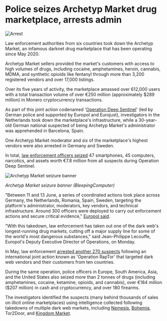 # Police seizes Archetyp Market drug marketplace, arrests admin

![Arrest](https://www.bleepstatic.com/content/hl-images/2025/06/16/law-enforcement-arrest-red.jpg)

Law enforcement authorities from six countries took down the Archetyp Market, an infamous darknet drug marketplace that has been operating since May 2020.

Archetyp Market sellers provided the market's customers with access to high volumes of drugs, including cocaine, amphetamines, heroin, cannabis, MDMA, and synthetic opioids like fentanyl through more than 3,200 registered vendors and over 17,000 listings.

Over its five years of activity, the marketplace amassed over 612,000 users with a total transaction volume of over €250 million (approximately $289 million) in Monero cryptocurrency transactions.

As part of this joint action codenamed '[Operation Deep Sentinel](https://operation-deepsentinel.com/)' (led by German police and supported by Europol and Eurojust), investigators in the Netherlands took down the marketplace's infrastructure, while a 30-year-old German national suspected of being Archetyp Market's administrator was apprehended in Barcelona, Spain.

One Archetyp Market moderator and six of the marketplace's highest vendors were also arrested in Germany and Sweden.

In total, [law enforcement officers seized](https://www.bka.de/SharedDocs/Kurzmeldungen/DE/Kurzmeldungen/250616%5FArchetyp%5Fabgeschaltet.html) 47 smartphones, 45 computers, narcotics, and assets worth €7.8 million from all suspects during Operation Deep Sentinel.

![Archetyp Market seizure banner](https://www.bleepstatic.com/images/news/u/1109292/2025/archetyp_seizure_banner.jpg)

_Archetyp Market seizure banner (BleepingComputer)_

​"Between 11 and 13 June, a series of coordinated actions took place across Germany, the Netherlands, Romania, Spain, Sweden, targeting the platform's administrator, moderators, key vendors, and technical infrastructure. Around 300 officers were deployed to carry out enforcement actions and secure critical evidence," [Europol said](https://www.europol.europa.eu/media-press/newsroom/news/europe-wide-takedown-hits-longest-standing-dark-web-drug-market).

"With this takedown, law enforcement has taken out one of the dark web's longest-running drug markets, cutting off a major supply line for some of the world's most dangerous substances," said Jean-Philippe Lecouffe, Europol's Deputy Executive Director of Operations, on Monday.

In May, law enforcement [arrested another 270 suspects](https://www.bleepingcomputer.com/news/security/police-arrests-270-dark-web-vendors-buyers-in-global-crackdown/) following an international joint action known as 'Operation RapTor' that targeted dark web vendors and their customers from ten countries.

During the same operation, police officers in Europe, South America, Asia, and the United States also seized more than 2 tonnes of drugs (including amphetamines, cocaine, ketamine, opioids, and cannabis), over €184 million ($207 million) in cash and cryptocurrency, and over 180 firearms.

The investigators identified the suspects (many behind thousands of sales on illicit online marketplaces) using intelligence collected following takedowns of multiple dark web markets, including [Nemesis](https://www.bleepingcomputer.com/news/security/darknet-marketplace-nemesis-market-seized-by-german-police/), [Bohemia](https://www.bleepingcomputer.com/news/legal/dutch-police-arrest-admin-of-bohemia-cannabia-dark-web-market/), Tor2Door, and [Kingdom Market](https://www.bleepingcomputer.com/news/security/german-police-takes-down-kingdom-market-cybercrime-marketplace/).